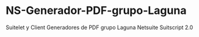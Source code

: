 # NS-Generador-PDF-grupo-Laguna
Suitelet y Client Generadores de PDF grupo Laguna Netsuite Suitscript 2.0
